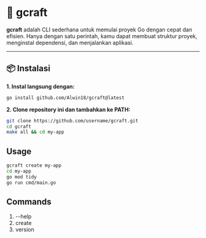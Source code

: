 # 🚀 gcraft

**gcraft** adalah CLI sederhana untuk memulai proyek Go dengan cepat dan efisien. Hanya dengan satu perintah, kamu dapat membuat struktur proyek, menginstal dependensi, dan menjalankan aplikasi.

---

## 📦 Instalasi

**1. Instal langsung dengan:**

```bash
go install github.com/Alwin18/gcraft@latest
```

**2. Clone repository ini dan tambahkan ke PATH:**

```bash
git clone https://github.com/username/gcraft.git
cd gcraft
make all && cd my-app
```

## Usage

```bash
gcraft create my-app
cd my-app
go mod tidy
go run cmd/main.go
```

## Commands
1. --help
2. create
3. version